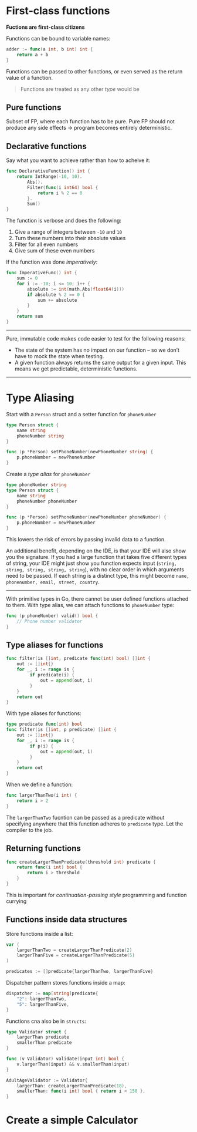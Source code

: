 # First-class functions
**Fuctions are first-class citizens**

Functions can be bound to variable names:
```go
adder := func(a int, b int) int {
	return a + b
}
```

Functions can be passed to other functions, or even served as the return value of a function.

> Functions are treated as any other *type* would be

## Pure functions
Subset of FP, where each function has to be pure. Pure FP should not produce any side effects -> program becomes entirely deterministic.

## Declarative functions
Say what you want to achieve rather than how to acheive it:

```go
func DeclarativeFunction() int {
	return IntRange(-10, 10).
		Abs().
		Filter(func(i int64) bool {
			return i % 2 == 0
		}.
		Sum()
}
```

The function is verbose and does the following:
1. Give a range of integers between `-10` and `10`
2. Turn these numbers into their absolute values
3. Filter for all even numbers
4. Give sum of these even numbers

If the function was done *imperatively*:
```go
func ImperativeFunc() int {
	sum := 0
	for i := -10; i <= 10; i++ {
		absolute := int(math.Abs(float64(i)))
		if absolute % 2 == 0 {
			sum += absolute
		}
	}
	return sum
}
```

---

Pure, immutable code makes code easier to test for the following reasons:
- The state of the system has no impact on our function – so we don’t have to mock the state
when testing.
- A given function always returns the same output for a given input. This means we get predictable,
deterministic functions.

---

# Type Aliasing
Start with a `Person` struct and a setter function for `phoneNumber`
```go
type Person struct {
	name string
	phoneNumber string
}

func (p *Person) setPhoneNumber(newPhoneNumber string) {
	p.phoneNumber = newPhoneNumber
}
```
Create a *type alias* for `phoneNumber`
```go
type phoneNumber string
type Person struct {
	name string
	phoneNumber phoneNumber
}

func (p *Person) setPhoneNumber(newPhoneNumber phoneNumber) {
	p.phoneNumber = newPhoneNumber
}
```

This lowers the risk of
errors by passing invalid data to a function.

An additional benefit, depending on the IDE, is that your
IDE will also show you the signature. If you had a large function that takes five different types of string,
your IDE might just show you function expects input (`string, string, string, string, string`), with no clear
order in which arguments need to be passed. If each string is a distinct type, this might become `name,
phonenumber, email, street, country`.

---

With primitive types in Go, there cannot be user defined functions attached to them. With type alias, we can attach functions to `phoneNumber` type:

```go
func (p phoneNumber) valid() bool {
	// Phone number validator
}
```

## Type aliases for functions
```go
func filter(is []int, predicate func(int) bool) []int {
	out := []int{}
	for _, i := range is {
		 if predicate(i) {
			 out = append(out, i)
		 }
	}
	return out
}
```

With type aliases for functions:
```go
type predicate func(int) bool
func filter(is []int, p predicate) []int {
	out := []int{}
	for _, i := range is {
		 if p(i) {
			 out = append(out, i)
		 }
	}
	return out
}
```

When we define a function:
```go
func largerThanTwo(i int) {
	return i > 2
}
```

The `largerThanTwo` fucntion can be passed as a predicate without specifying anywhere that this function adheres to `predicate` type. Let the compiler to the job.

## Returning functions
```go
func createLargerThanPredicate(threshold int) predicate {
	return func(i int) bool {
		return i > threshold
	}
}
```

This is important for *continuation-passing style* programming and function currying

## Functions inside data structures
Store functions inside a list:
```go
var (
	largerThanTwo = createLargerThanPredicate(2)
	largerThanFive = createLargerThanPredicate(5)
)

predicates := []predicate{largerThanTwo, largerThanFive}
```

Dispatcher pattern stores functions inside a map:
```go
dispatcher := map[string]predicate{
	"2": largerThanTwo,
	"5": largerThanFive,
}
```

Functions cna also be in `structs`:
```go
type Validator struct {
	largerThan predicate
	smallerThan predicate
}

func (v Validator) validate(input int) bool {
	v.largerThan(input) && v.smallerThan(input)
}

AdultAgeValidator := Validator{
	largerThan: createLargerThanPredicate(18),
	smallerThan: func(i int) bool { return i < 150 },
}
```

# Create a simple Calculator
